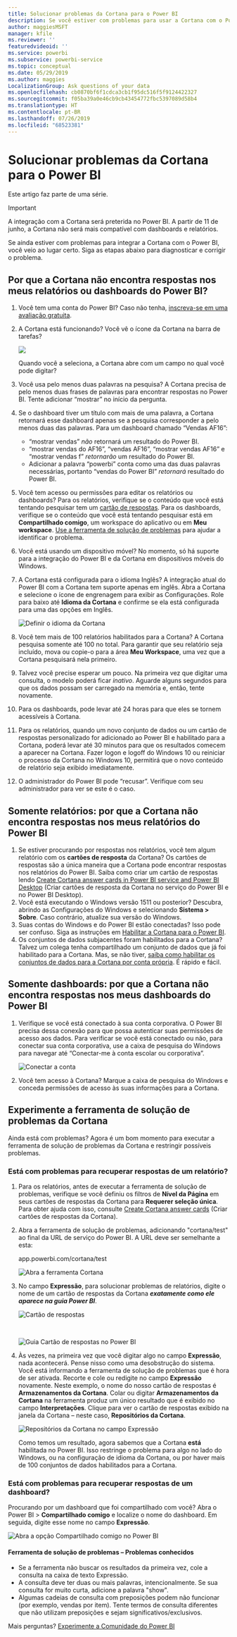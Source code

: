 ```yaml
---
title: Solucionar problemas da Cortana para o Power BI
description: Se você estiver com problemas para usar a Cortana com o Power BI, experimente estas sugestões.
author: maggiesMSFT
manager: kfile
ms.reviewer: ''
featuredvideoid: ''
ms.service: powerbi
ms.subservice: powerbi-service
ms.topic: conceptual
ms.date: 05/29/2019
ms.author: maggies
LocalizationGroup: Ask questions of your data
ms.openlocfilehash: cb0870bf6f1cdca3cb1f95dc516f5f9124422327
ms.sourcegitcommit: f05ba39a0e46cb9cb43454772fbc5397089d58b4
ms.translationtype: HT
ms.contentlocale: pt-BR
ms.lasthandoff: 07/26/2019
ms.locfileid: "68523381"
---
```

# <a name="troubleshoot-cortana-for-power-bi"></a>Solucionar problemas da Cortana para o Power BI
Este artigo faz parte de uma série. 

> [!IMPORTANT]
> A integração com a Cortana será preterida no Power BI. A partir de 11 de junho, a Cortana não será mais compatível com dashboards e relatórios.

Se ainda estiver com problemas para integrar a Cortana com o Power BI, você veio ao lugar certo. Siga as etapas abaixo para diagnosticar e corrigir o problema.

## <a name="why-doesnt-cortana-find-answers-from-my-power-bi-reports-or-dashboards"></a>Por que a Cortana não encontra respostas nos meus relatórios ou dashboards do Power BI?
1. Você tem uma conta do Power BI?  Caso não tenha, [inscreva-se em uma avaliação gratuita](https://powerbi.microsoft.com/get-started/).
2. A Cortana está funcionando?  Você vê o ícone da Cortana na barra de tarefas?

    ![](media/service-cortana-troubleshoot/power-bi-cortana-icon.png)

    Quando você a seleciona, a Cortana abre com um campo no qual você pode digitar?
3. Você usa pelo menos duas palavras na pesquisa? A Cortana precisa de pelo menos duas frases de palavras para encontrar respostas no Power BI. Tente adicionar “mostrar” no início da pergunta.
4. Se o dashboard tiver um título com mais de uma palavra, a Cortana retornará esse dashboard apenas se a pesquisa corresponder a pelo menos duas das palavras. Para um dashboard chamado “Vendas AF16”:

   * “mostrar vendas” *não* retornará um resultado do Power BI.   
   * “mostrar vendas do AF16”, “vendas AF16”, “mostrar vendas AF16” e “mostrar vendas f” *retornarão* um resultado do Power BI.    
   * Adicionar a palavra “powerbi” conta como uma das duas palavras necessárias, portanto “vendas do Power BI” *retornará* resultado do Power BI.
5. Você tem acesso ou permissões para editar os relatórios ou dashboards? Para os relatórios, verifique se o conteúdo que você está tentando pesquisar tem um [cartão de respostas](service-cortana-answer-cards.md).  Para os dashboards, verifique se o conteúdo que você está tentando pesquisar está em **Compartilhado comigo**, um workspace do aplicativo ou em **Meu workspace**. [Use a ferramenta de solução de problemas](#try-the-cortana-troubleshooting-tool) para ajudar a identificar o problema.
6. Você está usando um dispositivo móvel?  No momento, só há suporte para a integração do Power BI e da Cortana em dispositivos móveis do Windows.
7. A Cortana está configurada para o idioma Inglês?  A integração atual do Power BI com a Cortana tem suporte apenas em inglês. Abra a Cortana e selecione o ícone de engrenagem para exibir as Configurações. Role para baixo até **Idioma da Cortana** e confirme se ela está configurada para uma das opções em Inglês.

   ![Definir o idioma da Cortana](media/service-cortana-troubleshoot/power-bi-cortana-language.png)
8. Você tem mais de 100 relatórios habilitados para a Cortana?  A Cortana pesquisa somente até 100 no total.  Para garantir que seu relatório seja incluído, mova ou copie-o para a área **Meu Workspace**, uma vez que a Cortana pesquisará nela primeiro.
9. Talvez você precise esperar um pouco. Na primeira vez que digitar uma consulta, o modelo poderá ficar *inativo*. Aguarde alguns segundos para que os dados possam ser carregado na memória e, então, tente novamente.
10. Para os dashboards, pode levar até 24 horas para que eles se tornem acessíveis à Cortana.    
11. Para os relatórios, quando um novo conjunto de dados ou um cartão de respostas personalizado for adicionado ao Power BI e habilitado para a Cortana, poderá levar até 30 minutos para que os resultados comecem a aparecer na Cortana. Fazer logon e logoff do Windows 10 ou reiniciar o processo da Cortana no Windows 10, permitirá que o novo conteúdo de relatório seja exibido imediatamente.  
12. O administrador do Power BI pode “recusar”. Verifique com seu administrador para ver se este é o caso.

## <a name="reports-only-why-doesnt-cortana-find-answers-from-my-power-bi-reports"></a>Somente relatórios: por que a Cortana não encontra respostas nos meus relatórios do Power BI
1. Se estiver procurando por respostas nos relatórios, você tem algum relatório com os **cartões de resposta** da Cortana? Os cartões de respostas são a única maneira que a Cortana pode encontrar respostas nos relatórios do Power BI.  Saiba como criar um cartão de respostas lendo [Create Cortana answer cards in Power BI service and Power BI Desktop](service-cortana-answer-cards.md) (Criar cartões de resposta da Cortana no serviço do Power BI e no Power BI Desktop).
2. Você está executando o Windows versão 1511 ou posterior?  Descubra, abrindo as Configurações do Windows e selecionando **Sistema > Sobre**. Caso contrário, atualize sua versão do Windows.
3. Suas contas do Windows e do Power BI estão conectadas? Isso pode ser confuso. Siga as instruções em [Habilitar a Cortana para o Power BI](service-cortana-enable.md#add-your-power-bi-credentials-to-windows).
4. Os conjuntos de dados subjacentes foram habilitados para a Cortana? Talvez um colega tenha compartilhado um conjunto de dados que já foi habilitado para a Cortana. Mas, se não tiver, [saiba como habilitar os conjuntos de dados para a Cortana por conta própria](service-cortana-enable.md). É rápido e fácil.

## <a name="dashboards-only-why-doesnt-cortana-find-answers-from-my-power-bi-dashboards"></a>Somente dashboards: por que a Cortana não encontra respostas nos meus dashboards do Power BI
1. Verifique se você está conectado à sua conta corporativa. O Power BI precisa dessa conexão para que possa autenticar suas permissões de acesso aos dados. Para verificar se você está conectado ou não, para conectar sua conta corporativa, use a caixa de pesquisa do Windows para navegar até “Conectar-me à conta escolar ou corporativa”.  

    ![Conectar a conta](media/service-cortana-troubleshoot/power-bi-cortana-connect.png)
2. Você tem acesso à Cortana? Marque a caixa de pesquisa do Windows e conceda permissões de acesso às suas informações para a Cortana.

## <a name="try-the-cortana-troubleshooting-tool"></a>Experimente a ferramenta de solução de problemas da Cortana
Ainda está com problemas?  Agora é um bom momento para executar a ferramenta de solução de problemas da Cortana e restringir possíveis problemas.

### <a name="having-trouble-retrieving-answers-from-a-report"></a>Está com problemas para recuperar respostas de um relatório?
1. Para os relatórios, antes de executar a ferramenta de solução de problemas, verifique se você definiu os filtros de **Nível da Página** em seus cartões de respostas da Cortana para **Requerer seleção única**. Para obter ajuda com isso, consulte [Create Cortana answer cards](service-cortana-answer-cards.md) (Criar cartões de respostas da Cortana).
2. Abra a ferramenta de solução de problemas, adicionando "cortana/test" ao final da URL de serviço do Power BI. A URL deve ser semelhante a esta:

   app.powerbi.com/cortana/test

   ![Abra a ferramenta Cortana](media/service-cortana-troubleshoot/power-bi-cortana-tool2.png)
3. No campo **Expressão**, para solucionar problemas de relatórios, digite o nome de um cartão de respostas da Cortana ***exatamente como ele aparece na guia Power BI***.

   ![Cartão de respostas](media/service-cortana-troubleshoot/power-bi-answer-card-new.png)

   <br>

   ![Guia Cartão de respostas no Power BI](media/service-cortana-troubleshoot/power-bi-answer-card2.png)
4. Às vezes, na primeira vez que você digitar algo no campo **Expressão**, nada acontecerá. Pense nisso como uma desobstrução do sistema. Você está informando a ferramenta de solução de problemas que é hora de ser ativada. Recorte e cole ou redigite no campo **Expressão** novamente. Neste exemplo, o nome do nosso cartão de respostas é **Armazenamentos da Cortana**. Colar ou digitar **Armazenamentos da Cortana** na ferramenta produz um único resultado que é exibido no campo **Interpretações**. Clique para ver o cartão de respostas exibido na janela da Cortana – neste caso, **Repositórios da Cortana**.

   ![Repositórios da Cortana no campo Expressão](media/service-cortana-troubleshoot/power-bi-utterance.png)

   Como temos um resultado, agora sabemos que a Cortana **está** habilitada no Power BI. Isso restringe o problema para algo no lado do Windows, ou na configuração de idioma da Cortana, ou por haver mais de 100 conjuntos de dados habilitados para a Cortana.

### <a name="having-trouble-retrieving-answers-from-a-dashboard"></a>Está com problemas para recuperar respostas de um dashboard?
Procurando por um dashboard que foi compartilhado com você?  Abra o Power BI > **Compartilhado comigo** e localize o nome do dashboard.  Em seguida, digite esse nome no campo **Expressão**.

![Abra a opção Compartilhado comigo no Power BI](media/service-cortana-troubleshoot/power-bi-cortana-shared-with-me.png)


#### <a name="troubleshooting-tool-known-issues"></a>Ferramenta de solução de problemas – Problemas conhecidos
* Se a ferramenta não buscar os resultados da primeira vez, cole a consulta na caixa de texto Expressão.
* A consulta deve ter duas ou mais palavras, intencionalmente.  Se sua consulta for muito curta, adicione a palavra "show".
* Algumas cadeias de consulta com preposições podem não funcionar (por exemplo, vendas por item). Tente termos de consulta diferentes que não utilizam preposições e sejam significativos/exclusivos.

Mais perguntas? [Experimente a Comunidade do Power BI](http://community.powerbi.com/)
